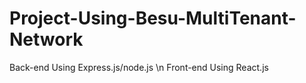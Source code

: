 # Project-Using-Besu-MultiTenant-Network
Back-end Using Express.js/node.js \n
Front-end Using React.js
